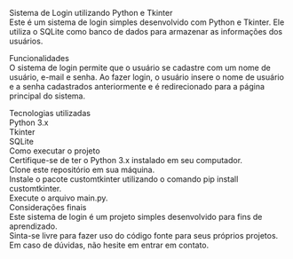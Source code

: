 Sistema de Login utilizando Python e Tkinter<br>
Este é um sistema de login simples desenvolvido com Python e Tkinter. Ele utiliza o SQLite como banco de dados para armazenar as informações dos usuários.

Funcionalidades<br>
O sistema de login permite que o usuário se cadastre com um nome de usuário, e-mail e senha. Ao fazer login, o usuário insere o nome de usuário e a senha cadastrados anteriormente e é redirecionado para a página principal do sistema.

Tecnologias utilizadas<br>
Python 3.x<br>
Tkinter<br>
SQLite<br>
Como executar o projeto<br>
Certifique-se de ter o Python 3.x instalado em seu computador.<br>
Clone este repositório em sua máquina.<br>
Instale o pacote customtkinter utilizando o comando pip install customtkinter.<br>
Execute o arquivo main.py.<br>
Considerações finais<br>
Este sistema de login é um projeto simples desenvolvido para fins de aprendizado.<br> Sinta-se livre para fazer uso do código fonte para seus próprios projetos. Em caso de dúvidas, não hesite em entrar em contato.
